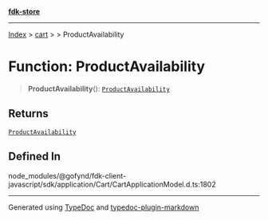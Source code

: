 [**fdk-store**](../../../README.md)
***

[Index](../../../API.md) > [cart](../../README.md) > [<internal>](../README.md) > ProductAvailability

# Function: ProductAvailability

> **ProductAvailability**(): [`ProductAvailability`](../type-aliases/type-alias.ProductAvailability.md)

## Returns

[`ProductAvailability`](../type-aliases/type-alias.ProductAvailability.md)

## Defined In

node\_modules/@gofynd/fdk-client-javascript/sdk/application/Cart/CartApplicationModel.d.ts:1802

***
Generated using [TypeDoc](https://typedoc.org/) and [typedoc-plugin-markdown](https://www.npmjs.com/package/typedoc-plugin-markdown)
